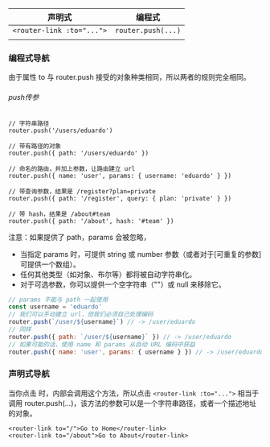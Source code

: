 

| 声明式                       | 编程式                |
| ------------------------- | ------------------ |
| `<router-link :to="...">` | `router.push(...)` |
|                           |                    |
### 编程式导航
由于属性 to 与 router.push 接受的对象种类相同，所以两者的规则完全相同。
###### push传参
```
// 字符串路径
router.push('/users/eduardo')

// 带有路径的对象
router.push({ path: '/users/eduardo' })

// 命名的路由，并加上参数，让路由建立 url
router.push({ name: 'user', params: { username: 'eduardo' } })

// 带查询参数，结果是 /register?plan=private
router.push({ path: '/register', query: { plan: 'private' } })

// 带 hash，结果是 /about#team
router.push({ path: '/about', hash: '#team' })
```

注意：如果提供了 path，params 会被忽略，
- 当指定 params 时，可提供 string 或 number 参数（或者对于[可重复的参数]可提供一个数组）。
- 任何其他类型（如对象、布尔等）都将被自动字符串化。
- 对于可选参数，你可以提供一个空字符串（""）或 null 来移除它。
```js
// params 不能与 path 一起使用
const username = 'eduardo'
// 我们可以手动建立 url，但我们必须自己处理编码
router.push(`/user/${username}`) // -> /user/eduardo
// 同样
router.push({ path: `/user/${username}` }) // -> /user/eduardo
// 如果可能的话，使用 name 和 params 从自动 URL 编码中获益
router.push({ name: 'user', params: { username } }) // -> /user/eduardo

```


### 声明式导航
当你点击 <router-link> 时，内部会调用这个方法，所以点击 `<router-link :to="...">` 相当于调用 router.push(...)，该方法的参数可以是一个字符串路径，或者一个描述地址的对象。

```
<router-link to="/">Go to Home</router-link> 
<router-link to="/about">Go to About</router-link>
```




